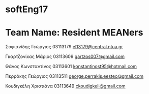 # softEng17

# Team Name: Resident MEANers

Σοφιανίδης Γεώργιος 03113179 el13179@central.ntua.gr 

Γκαρτζονίκας Μάριος 03113609 gartzos007@gmail.com

Θάνος Κωνσταντίνος 03113601 konstantinost95@hotmail.com

Περράκης Γεώργιος 03113511 george.perrakis.eestec@gmail.com

Κουδιγκέλη Χριστιάνα 03113649 ckoudigkeli@gmail.com
